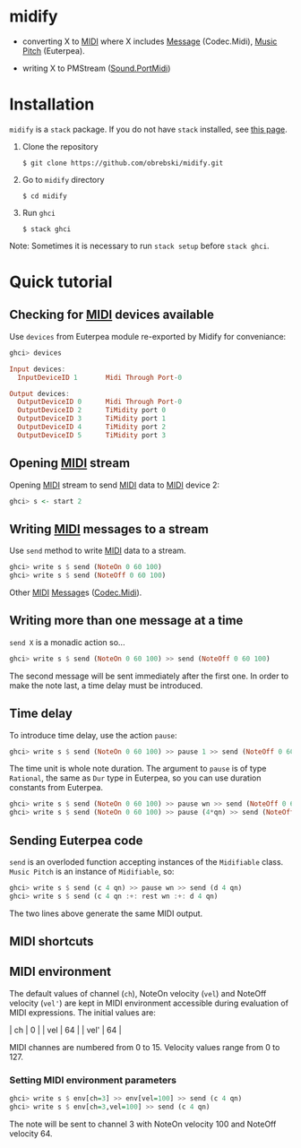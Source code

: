 # midify

- converting X to [MIDI](midi.org) where X includes [Message](https://hackage.haskell.org/package/HCodecs-0.5.1/docs/Codec-Midi.html#t:Message) (Codec.Midi), [Music Pitch](http://hackage.haskell.org/package/Euterpea-1.1.1/docs/Euterpea-Music-Note-Music.html#t:Music) (Euterpea).


    
- writing X to PMStream ([Sound.PortMidi](https://hackage.haskell.org/package/PortMidi-0.2.0.0/docs/Sound-PortMidi.html))

# Installation

`midify` is a `stack` package. If you do not have `stack` installed, see [this page](https://docs.haskellstack.org/en/stable/install_and_upgrade/).


1. Clone the repository
    
    ```console
    $ git clone https://github.com/obrebski/midify.git
    ```
2. Go to `midify` directory
    
    ```console
    $ cd midify
    ```

3. Run `ghci`

    ```console
    $ stack ghci
    ```

Note: Sometimes it is necessary to run `stack setup` before `stack ghci`.

# Quick tutorial

## Checking for [MIDI](midi.org) devices available

Use `devices` from Euterpea module re-exported by Midify for conveniance:

```Haskell
ghci> devices

Input devices: 
  InputDeviceID 1       Midi Through Port-0

Output devices: 
  OutputDeviceID 0      Midi Through Port-0
  OutputDeviceID 2      TiMidity port 0
  OutputDeviceID 3      TiMidity port 1
  OutputDeviceID 4      TiMidity port 2
  OutputDeviceID 5      TiMidity port 3

```

## Opening [MIDI](midi.org) stream

Opening [MIDI](midi.org) stream to send [MIDI](midi.org) data to [MIDI](midi.org) device 2:

```Haskell
ghci> s <- start 2
```

## Writing [MIDI](midi.org) messages to a stream

Use `send` method to write [MIDI](midi.org) data to a stream.

```Haskell
ghci> write s $ send (NoteOn 0 60 100)
ghci> write s $ send (NoteOff 0 60 100)
```

Other [MIDI](midi.org)
[Message](https://hackage.haskell.org/package/HCodecs-0.5.1/docs/Codec-Midi.html#t:Message)s
([Codec.Midi](https://hackage.haskell.org/package/HCodecs-0.5.1/docs/Codec-Midi.html)).

## Writing more than one message at a time

`send X` is a monadic action so...

```Haskell
ghci> write s $ send (NoteOn 0 60 100) >> send (NoteOff 0 60 100)
```

The second message will be sent immediately after the first one. In
order to make the note last, a time delay must be introduced.

## Time delay

To introduce time delay, use the action `pause`:

```Haskell
ghci> write s $ send (NoteOn 0 60 100) >> pause 1 >> send (NoteOff 0 60 100)
```

The time unit is whole note duration. The argument to `pause` is of
type `Rational`, the same as `Dur` type in Euterpea, so you can use
duration constants from Euterpea.

```Haskell
ghci> write s $ send (NoteOn 0 60 100) >> pause wn >> send (NoteOff 0 60 100)
ghci> write s $ send (NoteOn 0 60 100) >> pause (4*qn) >> send (NoteOff 0 60 100)
```

## Sending Euterpea code

`send` is an overloded function accepting instances of the
`Midifiable` class. `Music Pitch` is an instance of `Midifiable`, so:

```Haskell
ghci> write s $ send (c 4 qn) >> pause wn >> send (d 4 qn)
ghci> write s $ send (c 4 qn :+: rest wn :+: d 4 qn)
```
The two lines above generate the same MIDI output.


## MIDI shortcuts


## MIDI environment

The default values of channel (`ch`), NoteOn velocity (`vel`) and
NoteOff velocity (`vel'`) are kept in MIDI environment accessible
during evaluation of MIDI expressions. The initial values are:

| ch   | 0  |
| vel  | 64 |
| vel' | 64 |

MIDI channes are numbered from 0 to 15. Velocity values range from 0 to 127.

### Setting MIDI environment parameters

```Haskell
ghci> write s $ env[ch=3] >> env[vel=100] >> send (c 4 qn)
ghci> write s $ env[ch=3,vel=100] >> send (c 4 qn)
```

The note will be sent to channel 3 with NoteOn velocity 100 and NoteOff velocity 64.


